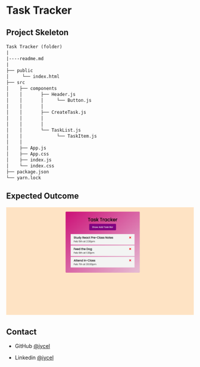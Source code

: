 

# Task Tracker


## Project Skeleton

```
Task Tracker (folder)
|
|----readme.md   
|
├── public
│     └── index.html
├── src
│    ├── components
│    │       ├── Header.js
│    │       │     └── Button.js
│    │       │   
│    │       ├── CreateTask.js
│    │       │   
│    │       │   
│    │       └── TaskList.js
│    │             └── TaskItem.js
│    │            
│    ├── App.js
│    ├── App.css
│    ├── index.js
│    └── index.css
├── package.json
└── yarn.lock
```

## Expected Outcome

![](react-task-tracker.gif)


## Contact

- GitHub [@iycel](https://github.com/iycel)

- Linkedin [@iycel](https://linkedin.com/in/iycel)
